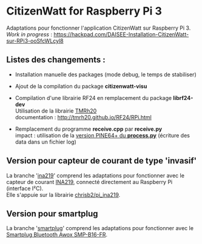 # CitizenWatt for Raspberry Pi 3

Adaptations pour fonctionner l'application CitizenWatt sur Raspberry Pi 3.  
_Work in progress_ : https://hackpad.com/DAISEE-Installation-CitizenWatt-sur-RPi3-ooSfcWLcyl8    

## Listes des changements  :
* Installation manuelle des packages (mode debug, le temps de stabiliser)  
  
* Ajout de la compilation du package **citizenwatt-visu**  
  
* Compilation d'une librairie RF24 en remplacement du package **librf24-dev**   
Utilisation de la librairie [TMRh20](https://github.com/TMRh20/RF24)  
documentation : http://tmrh20.github.io/RF24/RPi.html  

* Remplacement du programme **receive.cpp** par **receive.py**  
impact : utilisation de la [version PINE64+ du **process.py**](https://github.com/DAISEE/CitizenWatt-Base-PINE64/blob/master/process.py) (écriture des data dans un fichier log)  

## Version pour capteur de courant de type 'invasif'
La branche '[ina219](https://github.com/DAISEE/CitizenWatt-Base-RPI3/tree/smartplug)' comprend les adaptations pour fonctionner avec le capteur de courant [INA219](https://www.adafruit.com/product/904), connecté directement au Raspberry Pi (interface I²C).  
Elle s'appuie sur la librairie [chrisb2/pi_ina219](https://github.com/chrisb2/pi_ina219).

## Version pour smartplug
La branche '[smartplug](https://github.com/DAISEE/CitizenWatt-Base-RPI3/tree/smartplug)' comprend les adaptations pour fonctionner avec le [Smartplug Bluetooth Awox SMP-B16-FR](https://github.com/sourceperl/smartplugctl).  
